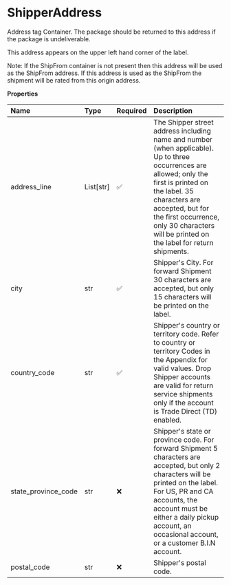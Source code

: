 # ShipperAddress

Address tag Container. The package should be returned to this address if the package is undeliverable.

This address appears on the upper left hand corner of the label.

Note: If the ShipFrom container is not present then this address will be used as the ShipFrom address. If this address is used as the ShipFrom the shipment will be rated from this origin address.

**Properties**

| Name                | Type      | Required | Description                                                                                                                                                                                                                                                                          |
| :------------------ | :-------- | :------- | :----------------------------------------------------------------------------------------------------------------------------------------------------------------------------------------------------------------------------------------------------------------------------------- |
| address_line        | List[str] | ✅       | The Shipper street address including name and number (when applicable). Up to three occurrences are allowed; only the first is printed on the label. 35 characters are accepted, but for the first occurrence, only 30 characters will be printed on the label for return shipments. |
| city                | str       | ✅       | Shipper's City. For forward Shipment 30 characters are accepted, but only 15 characters will be printed on the label.                                                                                                                                                                |
| country_code        | str       | ✅       | Shipper's country or territory code. Refer to country or territory Codes in the Appendix for valid values. Drop Shipper accounts are valid for return service shipments only if the account is Trade Direct (TD) enabled.                                                            |
| state_province_code | str       | ❌       | Shipper's state or province code. For forward Shipment 5 characters are accepted, but only 2 characters will be printed on the label. For US, PR and CA accounts, the account must be either a daily pickup account, an occasional account, or a customer B.I.N account.             |
| postal_code         | str       | ❌       | Shipper's postal code.                                                                                                                                                                                                                                                               |

<!-- This file was generated by liblab | https://liblab.com/ -->
